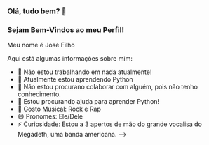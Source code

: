 ### Olá, tudo bem? 👋

### Sejam Bem-Vindos ao meu Perfil!

Meu nome é José Filho

Aqui está algumas informações sobre mim:

- 🔭 Não estou trabalhando em nada atualmente!
- 🌱 Atualmente estou aprendendo Python
- 👯 Não estou procurano colaborar com alguém, pois não tenho conhecimento.
- 🤔 Estou procurando ajuda para aprender Python!
- 🎵 Gosto Músical: Rock e Rap
- 😄 Pronomes: Ele/Dele
- ⚡ Curiosidade: Estou a 3 apertos de mão do grande vocalisa do Megadeth, uma banda americana.
-->
